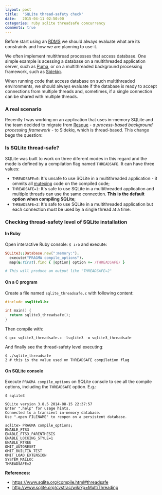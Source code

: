 ```yaml
---
layout: post
title:  "SQLite thread-safety check"
date:   2015-04-11 02:50:00
categories: ruby sqlite threadsafe concurrency
comments: true
---
```


Before start using an [RDMS](http://en.wikipedia.org/wiki/Relational_database_management_system)
we should always evaluate what are its constraints and how we are planning to use it.

We often implement multithread processes that access database. One simple example
is acessing a database on a multithreaded application server, such as
[Puma](http://puma.io), or on a multithreaded background processing framework, such as
[Sidekiq](http://sidekiq.org).

When running code that access database on such multithreaded environments, we should
always evaluate if the database is ready to accept connections from multiple
threads and, sometimes, if a single connection can be shared with multiple threads.

### A real scenario

Recently I was working on an application that uses in-memory SQLite and the team decided
to migrate from [Resque](https://github.com/resque/resque) - *a process-based background
processing framework* - to Sidekiq, which is thread-based. This change begs the question:

### Is SQLite thread-safe?

SQLite was built to work on three diferent modes in this regard and the mode is defined
by a compilation flag named `THREADSAFE`. It can have three values:

* `THREADSAFE=0`: It's unsafe to use SQLite in a multithreaded application - it ommits all
[mutexing](http://en.wikipedia.org/wiki/Mutual_exclusion) code on the compiled code;
* `THREADSAFE=1`: It's safe to use SQLite in a multithreaded application and multiple threads
can use the same connection. **This is the default option when compiling SQLite**;
* `THREADSAFE=2`: It's safe to use SQLite in a multithreaded application but each connection
must be used by a single thread at a time.

### Checking thread-safety level of SQLite installation

#### **In Ruby**

Open interactive Ruby console: `$ irb` and execute:

```ruby
SQLite3::Database.new(":memory:").
  execute("PRAGMA compile_options").
  map(&:first).find { |option| option =~ /THREADSAFE/ }

# This will produce an output like "THREADSAFE=2"
```

#### **On a C program**

Create a file named `sqlite_threadsafe.c` with following content:

```c
#include <sqlite3.h>

int main() {
  return sqlite3_threadsafe();
}
```

Then compile with:

```
$ gcc sqlite3_threadsafe.c -lsqlite3 -o sqlite3_threadsafe
```

And finally see the thread-safety level executing:

```
$ ./sqlite_threadsafe
2 # this is the value used on THREADSAFE compilation flag
```

#### **On SQLite console**

Execute `PRAGMA compile_options` on SQLite console to see all the compile options,
including the `THREADSAFE` option.
E.g.:

```
$ sqlite3

SQLite version 3.8.5 2014-08-15 22:37:57
Enter ".help" for usage hints.
Connected to a transient in-memory database.
Use ".open FILENAME" to reopen on a persistent database.

sqlite> PRAGMA compile_options;
ENABLE_FTS3
ENABLE_FTS3_PARENTHESIS
ENABLE_LOCKING_STYLE=1
ENABLE_RTREE
OMIT_AUTORESET
OMIT_BUILTIN_TEST
OMIT_LOAD_EXTENSION
SYSTEM_MALLOC
THREADSAFE=2
```

**References:**

* https://www.sqlite.org/compile.html#threadsafe
* http://www.sqlite.org/cvstrac/wiki?p=MultiThreading
